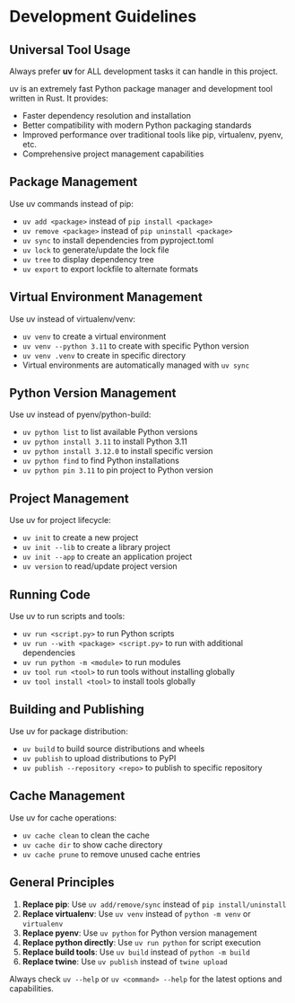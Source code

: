 # Development Guidelines

## Universal Tool Usage

Always prefer **uv** for ALL development tasks it can handle in this project.

uv is an extremely fast Python package manager and development tool written in Rust. It provides:
- Faster dependency resolution and installation
- Better compatibility with modern Python packaging standards
- Improved performance over traditional tools like pip, virtualenv, pyenv, etc.
- Comprehensive project management capabilities

## Package Management

Use uv commands instead of pip:
- `uv add <package>` instead of `pip install <package>`
- `uv remove <package>` instead of `pip uninstall <package>`
- `uv sync` to install dependencies from pyproject.toml
- `uv lock` to generate/update the lock file
- `uv tree` to display dependency tree
- `uv export` to export lockfile to alternate formats

## Virtual Environment Management

Use uv instead of virtualenv/venv:
- `uv venv` to create a virtual environment
- `uv venv --python 3.11` to create with specific Python version
- `uv venv .venv` to create in specific directory
- Virtual environments are automatically managed with `uv sync`

## Python Version Management

Use uv instead of pyenv/python-build:
- `uv python list` to list available Python versions
- `uv python install 3.11` to install Python 3.11
- `uv python install 3.12.0` to install specific version
- `uv python find` to find Python installations
- `uv python pin 3.11` to pin project to Python version

## Project Management

Use uv for project lifecycle:
- `uv init` to create a new project
- `uv init --lib` to create a library project
- `uv init --app` to create an application project
- `uv version` to read/update project version

## Running Code

Use uv to run scripts and tools:
- `uv run <script.py>` to run Python scripts
- `uv run --with <package> <script.py>` to run with additional dependencies
- `uv run python -m <module>` to run modules
- `uv tool run <tool>` to run tools without installing globally
- `uv tool install <tool>` to install tools globally

## Building and Publishing

Use uv for package distribution:
- `uv build` to build source distributions and wheels
- `uv publish` to upload distributions to PyPI
- `uv publish --repository <repo>` to publish to specific repository

## Cache Management

Use uv for cache operations:
- `uv cache clean` to clean the cache
- `uv cache dir` to show cache directory
- `uv cache prune` to remove unused cache entries

## General Principles

1. **Replace pip**: Use `uv add/remove/sync` instead of `pip install/uninstall`
2. **Replace virtualenv**: Use `uv venv` instead of `python -m venv` or `virtualenv`
3. **Replace pyenv**: Use `uv python` for Python version management
4. **Replace python directly**: Use `uv run python` for script execution
5. **Replace build tools**: Use `uv build` instead of `python -m build`
6. **Replace twine**: Use `uv publish` instead of `twine upload`

Always check `uv --help` or `uv <command> --help` for the latest options and capabilities.